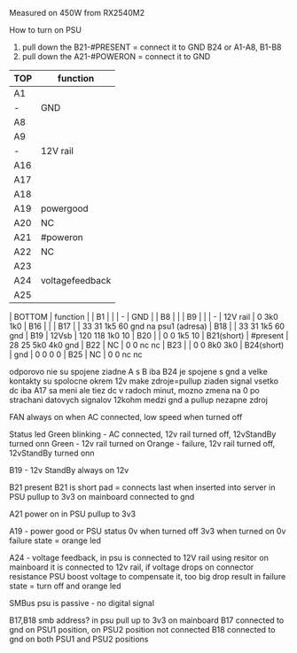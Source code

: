 Measured on 450W from RX2540M2

How to turn on PSU
1. pull down the B21-#PRESENT = connect it to GND B24 or A1-A8, B1-B8
2. pull down the A21-#POWERON = connect it to GND

| TOP | function |
| --- | --- |
| A1 |  |
| -  | GND |
| A8 |  |
| A9 |  |
| -  | 12V rail |             3k0    1k0
| A16 |  |
| A17 |  | 28 30 potom 0  1k5    10
| A18 |  | 28 30          1k5    10
| A19 | powergood | 0 0            4k5    1k5
| A20 | NC | 0 0            nc     1k5
| A21 | #poweron | 28 25          5k0    4k0
| A22 | NC | 0 0            nc     1k5
| A23 |  | 0 0            15     15   gnd
| A24 | voltagefeedback | 0 0            3k5    1k0  12v 
| A25 |  | 0 0            1k5    40


| BOTTOM | function |
| B1 |  |
| - | GND |
| B8 |  |
| B9 |  |
| - | 12V rail |  0              3k0    1k0
| B16 |  |
| B17 |  | 33 31          1k5    60  gnd na psu1 (adresa)
| B18 |  | 33 31          1k5    60  gnd
| B19 | 12Vsb | 120 118  1k0    10
| B20 |  | 0 0            1k5    10
| B21(short) | #present | 28 25   5k0    4k0 gnd
| B22 | NC | 0 0            nc     nc
| B23 |  | 0 0            8k0    3k0
| B24(short) | gnd | 0 0 0      0
| B25 | NC | 0 0            nc     nc

odporovo nie su spojene ziadne A s B iba B24 je spojene s gnd a velke kontakty su spolocne
okrem 12v make zdroje=pullup 
ziaden signal vsetko dc iba A17 sa meni ale tiez dc v radoch minut, mozno zmena na 0 po strachani datovych signalov
12kohm medzi gnd a pullup nezapne zdroj

FAN 
always on when AC connected, low speed when turned off

Status led 
Green blinking - AC connected, 12v rail turned off, 12vStandBy turned onn
Green - 12v rail turned on
Orange - failure, 12v rail turned off, 12vStandBy turned onn

B19 - 12v StandBy
always on 12v


B21 present
B21 is short pad = connects last when inserted into server
in PSU pullup to 3v3
on mainboard connected to gnd

A21 power on
in PSU pullup to 3v3

A19 - power good or PSU status
0v when turned off
3v3 when turned on
0v failure state = orange led

A24 - voltage feedback, 
in psu is connected to 12V rail using resitor
on mainboard it is connected to 12v rail, if voltage drops on connector resistance PSU boost voltage to compensate it, too big drop result in failure state = turn off and orange led 


SMBus
psu is passive - no digital signal 

B17,B18 smb address?
in psu pull up to 3v3
on mainboard B17 connected to gnd on PSU1 position, on PSU2 position not connected
             B18 connected to gnd on both PSU1 and PSU2 positions 
